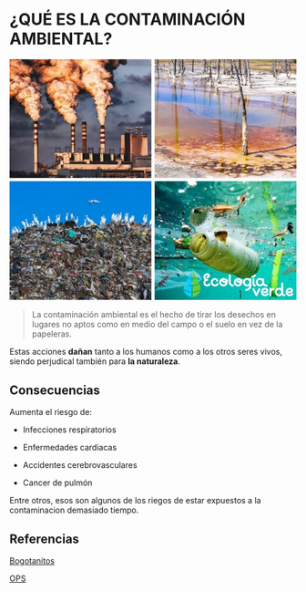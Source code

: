# ¿QUÉ ES LA CONTAMINACIÓN AMBIENTAL?
![Contaminacion](img/tipos_de_contaminantes_ambientales_2477_orig.jpg)
>La contaminación ambiental es el hecho de tirar los desechos en lugares no aptos como en medio del campo o el suelo en vez de la papeleras.

Estas acciones **dañan** tanto a los humanos como a los otros seres vivos, siendo perjudical también para **la naturaleza**.

## Consecuencias
Aumenta el riesgo de:
* Infecciones respiratorios

* Enfermedades cardiacas

* Accidentes cerebrovasculares

* Cancer de pulmón

Entre otros, esos son algunos de los riegos de estar expuestos a la contaminacion demasiado tiempo.

Referencias
----
[Bogotanitos](https://www.culturarecreacionydeporte.gov.co/es/bogotanitos/que-es-la-contaminacion-ambiental)

[OPS](https://www.paho.org/es/temas/calidad-aire-salud/contaminacion-aire-ambiental-exterior-vivienda-preguntas-frecuentes)

